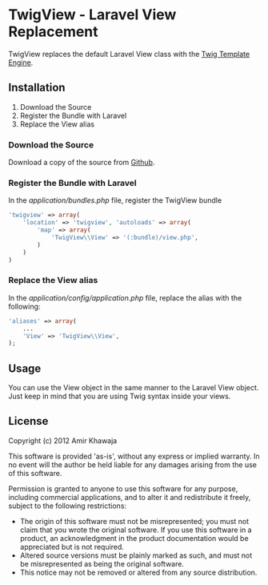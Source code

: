 # TwigView - Laravel View Replacement #

TwigView replaces the default Laravel View class with the 
[Twig Template Engine](http://twig.sensiolabs.org/). 

## Installation ##

1. Download the Source
1. Register the Bundle with Laravel
1. Replace the View alias

### Download the Source ###

Download a copy of the source from [Github](https://github.com/akhawaja/TwigView).

### Register the Bundle with Laravel ###

In the *application/bundles.php* file, register the TwigView bundle

```php
'twigview' => array(
    'location' => 'twigview', 'autoloads' => array(
        'map' => array(
            'TwigView\\View' => '(:bundle)/view.php',
        )
    )
)
```

### Replace the View alias ###

In the *application/config/application.php* file, replace the alias with the following:

```php
'aliases' => array(
    ...
    'View' => 'TwigView\\View',
);
```

## Usage ##

You can use the View object in the same manner to the Laravel View object. Just keep in mind 
that you are using Twig syntax inside your views.

## License ##

Copyright (c) 2012 Amir Khawaja

This software is provided 'as-is', without any express or implied warranty. In no event will the 
author be held liable for any damages arising from the use of this software.

Permission is granted to anyone to use this software for any purpose, including commercial 
applications, and to alter it and redistribute it freely, subject to the following restrictions:

- The origin of this software must not be misrepresented; you must not claim that you wrote the original software. 
If you use this software in a product, an acknowledgment in the product documentation would be appreciated 
but is not required.
- Altered source versions must be plainly marked as such, and must not be misrepresented as being the original software.
- This notice may not be removed or altered from any source distribution.
